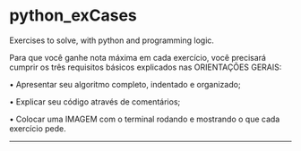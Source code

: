 # python_exCases
 Exercises to solve, with python and programming logic.

 Para que você ganhe nota máxima em cada exercício, você precisará cumprir os três requisitos básicos explicados nas ORIENTAÇÕES GERAIS: 

• Apresentar seu algoritmo completo, indentado e organizado;

• Explicar seu código através de comentários; 

• Colocar uma IMAGEM com o terminal rodando e mostrando o que cada exercício pede. 

_____________________________